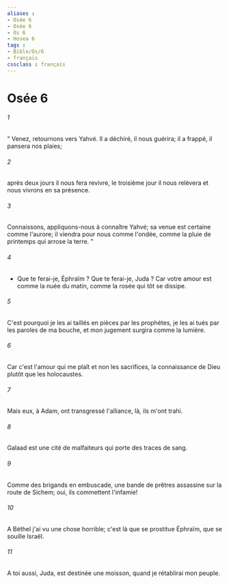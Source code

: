 ```yaml
---
aliases : 
- Osée 6
- Osée 6
- Os 6
- Hosea 6
tags : 
- Bible/Os/6
- français
cssclass : français
---
```


# Osée 6

###### 1
" Venez, retournons vers Yahvé. Il a déchiré, il nous guérira; il a frappé, il pansera nos plaies; 
###### 2
après deux jours il nous fera revivre, le troisième jour il nous relèvera et nous vivrons en sa présence. 
###### 3
Connaissons, appliquons-nous à connaître Yahvé; sa venue est certaine comme l'aurore; il viendra pour nous comme l'ondée, comme la pluie de printemps qui arrose la terre. " 
###### 4
- Que te ferai-je, Éphraïm ? Que te ferai-je, Juda ? Car votre amour est comme la nuée du matin, comme la rosée qui tôt se dissipe. 
###### 5
C'est pourquoi je les ai taillés en pièces par les prophètes, je les ai tués par les paroles de ma bouche, et mon jugement surgira comme la lumière. 
###### 6
Car c'est l'amour qui me plaît et non les sacrifices, la connaissance de Dieu plutôt que les holocaustes. 
###### 7
Mais eux, à Adam, ont transgressé l'alliance, là, ils m'ont trahi. 
###### 8
Galaad est une cité de malfaiteurs qui porte des traces de sang. 
###### 9
Comme des brigands en embuscade, une bande de prêtres assassine sur la route de Sichem; oui, ils commettent l'infamie! 
###### 10
A Béthel j'ai vu une chose horrible; c'est là que se prostitue Éphraïm, que se souille Israël. 
###### 11
A toi aussi, Juda, est destinée une moisson, quand je rétablirai mon peuple. 
